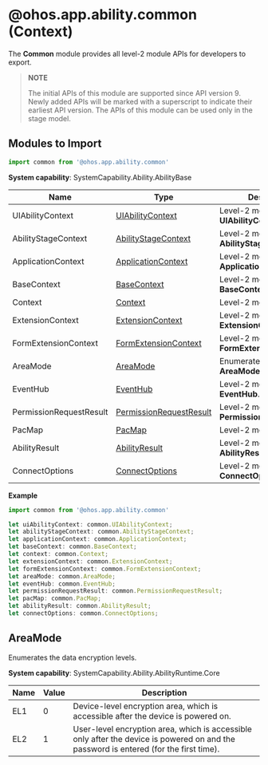 # @ohos.app.ability.common (Context)

The **Common** module provides all level-2 module APIs for developers to export.

> **NOTE**
> 
> The initial APIs of this module are supported since API version 9. Newly added APIs will be marked with a superscript to indicate their earliest API version.
> The APIs of this module can be used only in the stage model.

## Modules to Import

```ts
import common from '@ohos.app.ability.common'
```

**System capability**: SystemCapability.Ability.AbilityBase

| Name       | Type                | Description                                                        |
| ----------- | -------------------- | ------------------------------------------------------------ |
| UIAbilityContext    | [UIAbilityContext](js-apis-inner-application-uiAbilityContext.md)               | Level-2 module **UIAbilityContext**.                               |
| AbilityStageContext   | [AbilityStageContext](js-apis-inner-application-abilityStageContext.md)               | Level-2 module **AbilityStageContext**.|
| ApplicationContext   | [ApplicationContext](js-apis-inner-application-applicationContext.md)               | Level-2 module **ApplicationContext**.|
| BaseContext   | [BaseContext](js-apis-inner-application-baseContext.md)               | Level-2 module **BaseContext**.|
| Context   | [Context](js-apis-inner-application-context.md)               | Level-2 module **Context**.|
| ExtensionContext   | [ExtensionContext](js-apis-inner-application-extensionContext.md)               | Level-2 module **ExtensionContext**.|
| FormExtensionContext   | [FormExtensionContext](js-apis-inner-application-formExtensionContext.md)               | Level-2 module **FormExtensionContext**.|
| AreaMode   | [AreaMode](#areamode)               | Enumerated values of **AreaMode**.|
| EventHub   | [EventHub](js-apis-inner-application-eventHub.md)               | Level-2 module **EventHub**.|
| PermissionRequestResult   | [PermissionRequestResult](js-apis-inner-application-permissionRequestResult.md)               | Level-2 module **PermissionRequestResult**.|
| PacMap   | [PacMap](js-apis-inner-ability-dataAbilityHelper.md#PacMap)               | Level-2 module **PacMap**.|
| AbilityResult   | [AbilityResult](js-apis-inner-ability-abilityResult.md)               | Level-2 module **AbilityResult**.|
| ConnectOptions   | [ConnectOptions](js-apis-inner-ability-connectOptions.md)               | Level-2 module **ConnectOptions**.|

**Example**
```ts
import common from '@ohos.app.ability.common'

let uiAbilityContext: common.UIAbilityContext;
let abilityStageContext: common.AbilityStageContext;
let applicationContext: common.ApplicationContext;
let baseContext: common.BaseContext;
let context: common.Context;
let extensionContext: common.ExtensionContext;
let formExtensionContext: common.FormExtensionContext;
let areaMode: common.AreaMode;
let eventHub: common.EventHub;
let permissionRequestResult: common.PermissionRequestResult;
let pacMap: common.PacMap;
let abilityResult: common.AbilityResult;
let connectOptions: common.ConnectOptions;
```

## AreaMode

Enumerates the data encryption levels.

**System capability**: SystemCapability.Ability.AbilityRuntime.Core

| Name           | Value   | Description           |
| --------------- | ---- | --------------- |
| EL1             | 0    | Device-level encryption area, which is accessible after the device is powered on.  |
| EL2             | 1    | User-level encryption area, which is accessible only after the device is powered on and the password is entered (for the first time).|

